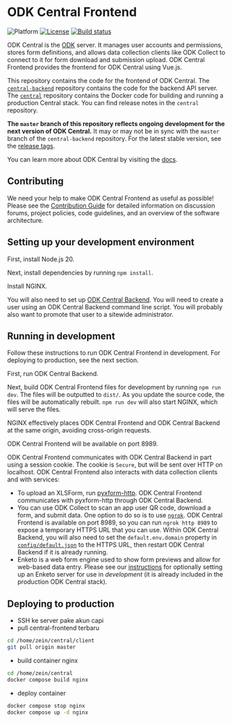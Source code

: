 <!--
Copyright 2017 ODK Central Developers
See the NOTICE file at the top-level directory of this distribution and at
https://github.com/getodk/central-frontend/blob/master/NOTICE.

This file is part of ODK Central. It is subject to the license terms in
the LICENSE file found in the top-level directory of this distribution and at
https://www.apache.org/licenses/LICENSE-2.0. No part of ODK Central,
including this file, may be copied, modified, propagated, or distributed
except according to the terms contained in the LICENSE file.
-->
# ODK Central Frontend

![Platform](https://img.shields.io/badge/platform-Vue.js-blue.svg)
[![License](https://img.shields.io/badge/license-Apache_2.0-blue.svg)](https://opensource.org/licenses/Apache-2.0)
[![Build status](https://circleci.com/gh/getodk/central-frontend.svg?style=shield)](https://circleci.com/gh/getodk/central-frontend)

ODK Central is the [ODK](https://getodk.org/) server. It manages user accounts and permissions, stores form definitions, and allows data collection clients like ODK Collect to connect to it for form download and submission upload. ODK Central Frontend provides the frontend for ODK Central using Vue.js.

This repository contains the code for the frontend of ODK Central. The [`central-backend`](https://github.com/getodk/central-backend) repository contains the code for the backend API server. The [`central`](https://github.com/getodk/central) repository contains the Docker code for building and running a production Central stack. You can find release notes in the `central` repository.

**The `master` branch of this repository reflects ongoing development for the next version of ODK Central.** It may or may not be in sync with the `master` branch of the `central-backend` repository. For the latest stable version, see the [release tags](https://github.com/getodk/central-frontend/releases).

You can learn more about ODK Central by visiting the [docs](https://docs.getodk.org/central-intro/).

## Contributing

We need your help to make ODK Central Frontend as useful as possible! Please see the [Contribution Guide](/CONTRIBUTING.md) for detailed information on discussion forums, project policies, code guidelines, and an overview of the software architecture.

## Setting up your development environment

First, install Node.js 20.

Next, install dependencies by running `npm install`.

Install NGINX.

You will also need to set up [ODK Central Backend](https://github.com/getodk/central-backend). You will need to create a user using an ODK Central Backend command line script. You will probably also want to promote that user to a sitewide administrator.

## Running in development

Follow these instructions to run ODK Central Frontend in development. For deploying to production, see the next section.

First, run ODK Central Backend.

Next, build ODK Central Frontend files for development by running `npm run dev`.  The files will be outputted to `dist/`.  As you update the source code, the files will be automatically rebuilt.  `npm run dev` will also start NGINX, which will serve the files.

NGINX effectively places ODK Central Frontend and ODK Central Backend at the same origin, avoiding cross-origin requests.

ODK Central Frontend will be available on port 8989.

ODK Central Frontend communicates with ODK Central Backend in part using a session cookie. The cookie is `Secure`, but will be sent over HTTP on localhost. ODK Central Frontend also interacts with data collection clients and with services:

- To upload an XLSForm, run [pyxform-http](https://github.com/getodk/pyxform-http). ODK Central Frontend communicates with pyxform-http through ODK Central Backend.
- You can use ODK Collect to scan an app user QR code, download a form, and submit data. One option to do so is to use [`ngrok`](https://ngrok.com/download). ODK Central Frontend is available on port 8989, so you can run `ngrok http 8989` to expose a temporary HTTPS URL that you can use. Within ODK Central Backend, you will also need to set the `default.env.domain` property in [`config/default.json`](https://github.com/getodk/central-backend/blob/master/config/default.json) to the HTTPS URL, then restart ODK Central Backend if it is already running.
- Enketo is a web form engine used to show form previews and allow for web-based data entry. Please see our [instructions](docs/enketo.md) for optionally setting up an Enketo server for use in _development_ (it is already included in the production ODK Central stack).


## Deploying to production

- SSH ke server pake akun capi
- pull central-frontend terbaru

```bash
cd /home/zein/central/client
git pull origin master
```

- build container nginx

```bash
cd /home/zein/central
docker compose build nginx
```

- deploy container

```bash
docker compose stop nginx
docker compose up -d nginx
```
